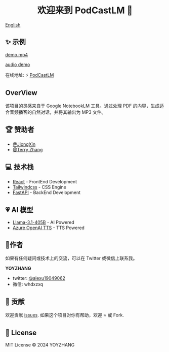 <h1 align="center">欢迎来到 PodCastLM 👋</h1>

[English](/README_EN.md)

## ✨ 示例
[demo.mp4](https://github.com/user-attachments/assets/ed846901-069e-48c5-8576-01b017cd581a)

[audio demo](./example/demo.mp3)

在线地址: ⚡️ [PodCastLM](https://endearing-rabanadas-2ee528.netlify.app.)

## OverView
该项目的灵感来自于 Google NotebookLM 工具。通过处理 PDF 的内容，生成适合音频播客的自然对话，并将其输出为 MP3 文件。


## 🏆 赞助者

- [@JiongXin](https://github.com/tonyljx)
- [@Terry Zhang](https://github.com/tzhangchi)


## 💻 技术栈
- [React](https://react.dev/) - FrontEnd Development
- [Tailwindcss](https://tailwindcss.com/) - CSS Engine
- [FastAPI](https://fastapi.tiangolo.com/) - BackEnd Development

## 💗 AI 模型
- [Llama-3.1-405B](https://huggingface.co/meta-llama/Llama-3.1-405B) - AI Powered
- [Azure OpenAI TTS](https://azure.microsoft.com/en-us/products/ai-services/openai-service) - TTS Powered

## 👤作者

如果有任何疑问或技术上的交流，可以在 Twitter 或微信上联系我。

**YOYZHANG**

- twitter: [@alexu19049062](https://twitter.com/alexuzhang19049062)
- 微信: whdxzxq

## 🤝 贡献
欢迎贡献 [issues](https://github.com/YOYZHANG/ai-ppt/issues).
如果这个项目对你有帮助，欢迎 ⭐️ 或 Fork.


## 📝 License
MIT License © 2024 YOYZHANG
